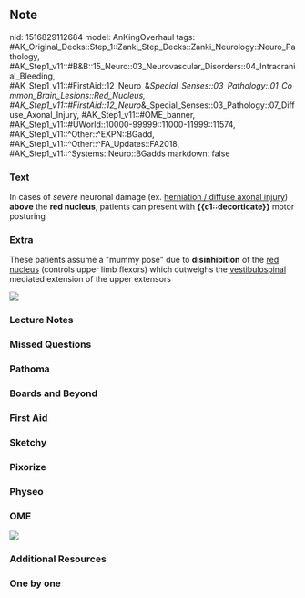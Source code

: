 ## Note
nid: 1516829112684
model: AnKingOverhaul
tags: #AK_Original_Decks::Step_1::Zanki_Step_Decks::Zanki_Neurology::Neuro_Pathology, #AK_Step1_v11::#B&B::15_Neuro::03_Neurovascular_Disorders::04_Intracranial_Bleeding, #AK_Step1_v11::#FirstAid::12_Neuro_&_Special_Senses::03_Pathology::01_Common_Brain_Lesions::Red_Nucleus, #AK_Step1_v11::#FirstAid::12_Neuro_&_Special_Senses::03_Pathology::07_Diffuse_Axonal_Injury, #AK_Step1_v11::#OME_banner, #AK_Step1_v11::#UWorld::10000-99999::11000-11999::11574, #AK_Step1_v11::^Other::^EXPN::BGadd, #AK_Step1_v11::^Other::^FA_Updates::FA2018, #AK_Step1_v11::^Systems::Neuro::BGadds
markdown: false

### Text
In cases of <i>severe</i> neuronal damage (ex. <u>herniation /
diffuse axonal injury</u>) <b>above</b> the <b>red nucleus</b>,
patients can present with <b>{{c1::decorticate}}</b> motor
posturing

### Extra
These patients assume a "mummy pose" due to <b>disinhibition</b> of
the <u>red nucleus</u> (controls upper limb flexors) which
outweighs the <u>vestibulospinal</u> mediated extension of the
upper extensors
<div><img src="paste-190992900685825.jpg"></div>

### Lecture Notes


### Missed Questions


### Pathoma


### Boards and Beyond


### First Aid


### Sketchy


### Pixorize


### Physeo


### OME
<div class="ome-widget">
  <a href="https://onlinemeded.org?ref=anki"><img src=
  "_OME_AnkiFlashcards_General_4.png"></a>
</div>

### Additional Resources


### One by one

